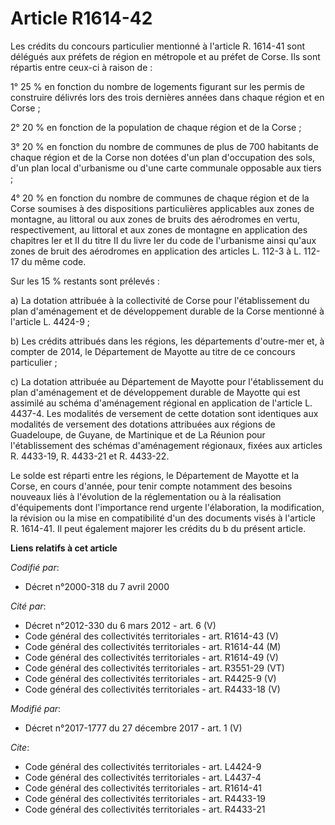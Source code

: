 # Article R1614-42

Les crédits du concours particulier mentionné à l'article R. 1614-41 sont délégués aux préfets de région en métropole et au
préfet de Corse. Ils sont répartis entre ceux-ci à raison de : 

1° 25 % en fonction du nombre de logements figurant sur les permis de construire délivrés lors des trois dernières années
dans chaque région et en Corse ; 

2° 20 % en fonction de la population de chaque région et de la Corse ; 

3° 20 % en fonction du nombre de communes de plus de 700 habitants de chaque région et de la Corse non dotées d'un plan
d'occupation des sols, d'un plan local d'urbanisme ou d'une carte communale opposable aux tiers ; 

4° 20 % en fonction du nombre de communes de chaque région et de la Corse soumises à des dispositions particulières
applicables aux zones de montagne, au littoral ou aux zones de bruits des aérodromes en vertu, respectivement, au littoral et
aux zones de montagne en application des chapitres Ier et II du titre II du livre Ier du code de l'urbanisme ainsi qu'aux
zones de bruit des aérodromes en application des articles L. 112-3 à L. 112-17 du même code. 

Sur les 15 % restants sont prélevés : 

a) La dotation attribuée à la   collectivité de Corse pour l'établissement du plan d'aménagement et de développement durable
de la Corse mentionné à l'article L. 4424-9 ; 

b) Les crédits attribués dans les régions, les départements d'outre-mer et, à compter de 2014, le Département de Mayotte au
titre de ce concours particulier ; 

c) La dotation attribuée au Département de Mayotte pour l'établissement du plan d'aménagement et de développement durable de
Mayotte qui est assimilé au schéma d'aménagement régional en application de l'article L. 4437-4. Les modalités de versement
de cette dotation sont identiques aux modalités de versement des dotations attribuées aux régions de Guadeloupe, de Guyane,
de Martinique et de La Réunion pour l'établissement des schémas d'aménagement régionaux, fixées aux articles R. 4433-19, R.
4433-21 et R. 4433-22. 

Le solde est réparti entre les régions, le Département de Mayotte et la Corse, en cours d'année, pour tenir compte notamment
des besoins nouveaux liés à l'évolution de la réglementation ou à la réalisation d'équipements dont l'importance rend urgente
l'élaboration, la modification, la révision ou la mise en compatibilité d'un des documents visés à l'article R. 1614-41. Il
peut également majorer les crédits du b du présent article.

**Liens relatifs à cet article**

_Codifié par_:

  - Décret n°2000-318 du 7 avril 2000

_Cité par_:

  - Décret n°2012-330 du 6 mars 2012 - art. 6 (V)
  - Code général des collectivités territoriales - art. R1614-43 (V)
  - Code général des collectivités territoriales - art. R1614-44 (M)
  - Code général des collectivités territoriales - art. R1614-49 (V)
  - Code général des collectivités territoriales - art. R3551-29 (VT)
  - Code général des collectivités territoriales - art. R4425-9 (V)
  - Code général des collectivités territoriales - art. R4433-18 (V)

_Modifié par_:

  - Décret n°2017-1777 du 27 décembre 2017 - art. 1 (V)

_Cite_:

  - Code général des collectivités territoriales - art. L4424-9
  - Code général des collectivités territoriales - art. L4437-4
  - Code général des collectivités territoriales - art. R1614-41
  - Code général des collectivités territoriales - art. R4433-19
  - Code général des collectivités territoriales - art. R4433-21

